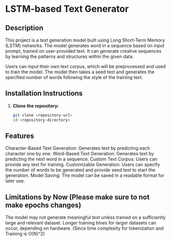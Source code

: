 # **LSTM-based Text Generator**

## **Description**  
This project is a text generation model built using Long Short-Term Memory (LSTM) networks. The model generates word in a sequence based on input prompt, trained on user-provided text. It can generate creative sequences by learning the patterns and structures within the given data.

Users can input their own text corpus, which will be preprocessed and used to train the model. The model then takes a seed text and generates the specified number of words following the style of the training text.

## **Installation Instructions**  
1. **Clone the repository:**
   ```bash
   git clone <repository-url>
   cd <repository-directory>

## **Features**
Character-Based Text Generation: Generates text by predicting each character one by one.
Word-Based Text Generation: Generates text by predicting the next word in a sequence.
Custom Text Corpus: Users can provide any text for training.
Customizable Generation: Users can specify the number of words to be generated and provide seed text to start the generation.
Model Saving: The model can be saved in a readable format for later use.

## **Limitations by Now (Please make sure to not make epochs changes)**
The model may not generate meaningful text unless trained on a sufficiently large and relevant dataset.
Longer training times for larger datasets can occur, depending on hardware. (Since time complexity for tokenization and Training is O(N)^2)
